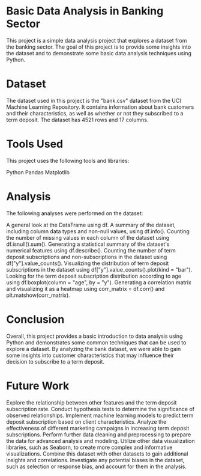 # Basic Data Analysis in Banking Sector
This project is a simple data analysis project that explores a dataset from the banking sector. The goal of this project is to provide some insights into the dataset and to demonstrate some basic data analysis techniques using Python.

# Dataset
The dataset used in this project is the "bank.csv" dataset from the UCI Machine Learning Repository. It contains information about bank customers and their characteristics, as well as whether or not they subscribed to a term deposit. The dataset has 4521 rows and 17 columns.

# Tools Used
This project uses the following tools and libraries:

Python
Pandas
Matplotlib

# Analysis
The following analyses were performed on the dataset:

A general look at the DataFrame using df.
A summary of the dataset, including column data types and non-null values, using df.info().
Counting the number of missing values in each column of the dataset using df.isnull().sum().
Generating a statistical summary of the dataset's numerical features using df.describe().
Counting the number of term deposit subscriptions and non-subscriptions in the dataset using df["y"].value_counts().
Visualizing the distribution of term deposit subscriptions in the dataset using df["y"].value_counts().plot(kind = "bar").
Looking for the term deposit subscription distribution according to age using df.boxplot(column = "age", by = "y").
Generating a correlation matrix and visualizing it as a heatmap using corr_matrix = df.corr() and plt.matshow(corr_matrix).

# Conclusion
Overall, this project provides a basic introduction to data analysis using Python and demonstrates some common techniques that can be used to explore a dataset. By analyzing the bank dataset, we were able to gain some insights into customer characteristics that may influence their decision to subscribe to a term deposit.

# Future Work
Explore the relationship between other features and the term deposit subscription rate.
Conduct hypothesis tests to determine the significance of observed relationships.
Implement machine learning models to predict term deposit subscription based on client characteristics.
Analyze the effectiveness of different marketing campaigns in increasing term deposit subscriptions.
Perform further data cleaning and preprocessing to prepare the data for advanced analysis and modeling.
Utilize other data visualization libraries, such as Seaborn, to create more complex and informative visualizations.
Combine this dataset with other datasets to gain additional insights and correlations.
Investigate any potential biases in the dataset, such as selection or response bias, and account for them in the analysis.
